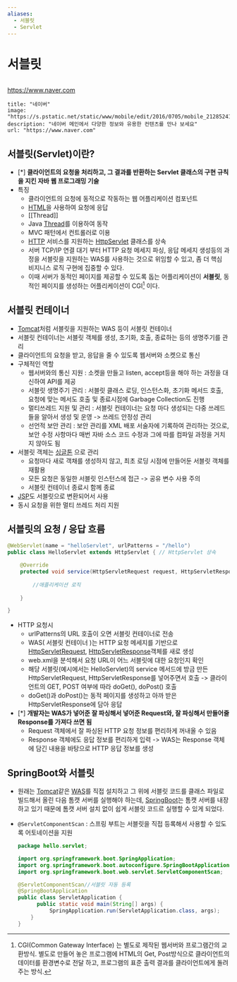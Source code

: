 ```yaml
---
aliases:
  - 서블릿
  - Servlet
---
```

# 서블릿

```table-of-contents
```
https://www.naver.com
```embed
title: "네이버"
image: "https://s.pstatic.net/static/www/mobile/edit/2016/0705/mobile_212852414260.png"
description: "네이버 메인에서 다양한 정보와 유용한 컨텐츠를 만나 보세요"
url: "https://www.naver.com"
```

## 서블릿(Servlet)이란?

- [*] **클라이언트의 요청을 처리하고, 그 결과를 반환하는 Servlet 클래스의 구현 규칙을 지킨 자바 웹 프로그래밍 기술**
- 특징
	- 클라이언트의 요청에 동적으로 작동하는 웹 어플리케이션 컴포넌트
	- [HTML](../../미완성%20문서/HTML.md)을 사용하여 요청에 응답
	- [[Thread]]
	- Java [Thread](../Thread.md)를 이용하여 동작
	- MVC 패턴에서 컨트롤러로 이용
	- [HTTP](HTTP.md) 서비스를 지원하는 [HttpServlet](../../Spring/Spring%20MVC/HttpServlet.md) 클래스를 상속
	- 서버 TCP/IP 연결 대기 부터 HTTP 요청 메세지 파싱, 응답 메세지 생성등의 과정을 서블릿을 지원하는 WAS를 사용하는 것으로 위임할 수 있고, 좀 더 핵심 비지니스 로직 구현에 집중할 수 있다.
	- 이때 서버가 동적인 페이지를 제공할 수 있도록 돕는 어플리케이션이 **서블릿**, 동적인 페이지를 생성하는 어플리케이션이 CGI[^1] 이다.

## 서블릿 컨테이너

- [Tomcat](../../미완성%20문서/Tomcat.md)처럼 서블릿을 지원하는 WAS 등이 서블릿 컨테이너
- 서블릿 컨테이너는 서블릿 객체를 생성, 초기화, 호출, 종료하는 등의 생명주기를 관리
- 클라이언트의 요청을 받고, 응답을 줄 수 있도록 웹서버와 소켓으로 통신
- 구체적인 역할
	- 웹서버와의 통신 지원 : 소켓을 만들고 listen, accept등을 해야 하는 과정을 대신하여 API를 제공
	- 서블릿 생명주기 관리 : 서블릿 클래스 로딩, 인스턴스화, 초기화 메서드 호출, 요청에 맞는 메서도 호출 및 종료시점에 Garbage Collection도 진행
	- 멀티쓰레드 지원 및 관리 : 서블릿 컨테이너는 요청 마다 생성되는 다중 쓰레드들을 알아서 생성 및 운영 -> 쓰레드 안정성 관리
	- 선언적 보안 관리 : 보안 관리를 XML 배포 서술자에 기록하여 관리하는 것으로, 보안 수정 사항마다 매번 자바 소스 코드 수정과 그에 따를 컴파일 과정을 거치지 않아도 됨
- 서블릿 객체는 [싱글톤](../디자인%20패턴/싱글톤%20패턴.md) 으로 관리
	- 요청마다 새로 객채를 생성하지 않고, 최초 로딩 시점에 만들어둔 서블릿 객체를 재활용
	- 모든 요청은 동일한 서블릿 인스턴스에 접근 -> 공유 변수 사용 주의
	- 서블릿 컨테이너 종료시 함께 종료
- [JSP](../../미완성%20문서/JSP.md)도 서블릿으로 변환되어서 사용
- 동시 요청을 위한 멀티 쓰레드 처리 지원

## 서블릿의 요청 / 응답 흐름

```java
@WebServlet(name = "helloServlet", urlPatterns = "/hello")
public class HelloServlet extends HttpServlet { // HttpServlet 상속

	@Override
	protected void service(HttpServletRequest request, HttpServletResponse response) throws ServletException, IOException {
	
		//애플리케이션 로직
	
	}

}
```

- HTTP 요청시
	- urlPatterns의 URL 호출이 오면 서블릿 컨테이너로 전송
	- WAS( 서블릿 컨테이너 )는 HTTP 요청 메세지를 기반으로 [HttpServletRequest](../../Spring/Spring%20MVC/HttpServletRequest.md), [HttpServletResponse](../../Spring/Spring%20MVC/HttpServletResponse.md)객체를 새로 생성
	- web.xml을 분석해서 요청 URL이 어느 서블릿에 대한 요청인지 확인
	- 해당 서블릿(예시에서는 HelloServlet)의 service 메서드에 방금 만든 HttpServletRequest,  HttpServletResponse를 넣어주면서 호출 -> 클라이언트의 GET, POST 여부에 따라 doGet(), doPost() 호출
	- doGet()과 doPost()는 동적 페이지를 생성하고 아까 받은 HttpServletResponse에 담아 응답
- [*] **개발자는 WAS가 넣어준 잘 파싱해서 넣어준 Request와, 잘 파싱해서 만들어줄 Response를 가져다 쓰면 됨**
	- Request 객체에서 잘 파싱된 HTTP 요청 정보를 편리하게 꺼내올 수 있음
	- Response 객체에도 응답 정보를 편리하게 입력 -> WAS는 Response 객체에 담긴 내용을 바탕으로 HTTP 응답 정보를 생성


[^1]: CGI(Common Gateway Interface) 는 별도로 제작된 웹서버와 프로그램간의 교환방식. 별도로 만들어 놓은 프로그램에 HTML의 Get, Post방식으로 클라이언트의 데이터를 환경변수로 전달 하고, 프로그램의 표준 출력 결과를 클라이언트에게 돌려주는 방식.




## SpringBoot와 서블릿

- 원래는 [Tomcat](../../미완성%20문서/Tomcat.md)같은 [WAS](Web%20Application%20Server.md)를 직접 설치하고 그 위에 서블릿 코드를 클래스 파일로 빌드해서 올린 다음 톰캣 서버를 실행해야 하는데, [SpringBoot](../../미완성%20문서/SpringBoot.md)는 톰캣 서버를 내장하고 있기 때문에 톰캣 서버 설치 없이 쉽게 서블릿 코드르 실행할 수 있게 되었다.

- `@ServletComponentScan` : 스프링 부트는 서블릿을 직접 등록해서 사용할 수 있도록 어토네이션을 지원
	```java
	package hello.servlet;
    
	import org.springframework.boot.SpringApplication;
	import org.springframework.boot.autoconfigure.SpringBootApplication;
	import org.springframework.boot.web.servlet.ServletComponentScan;
    
    @ServletComponentScan//서블릿 자동 등록 
    @SpringBootApplication  
    public class ServletApplication {
          public static void main(String[] args) {
              SpringApplication.run(ServletApplication.class, args);
        }
    }
	```
 
